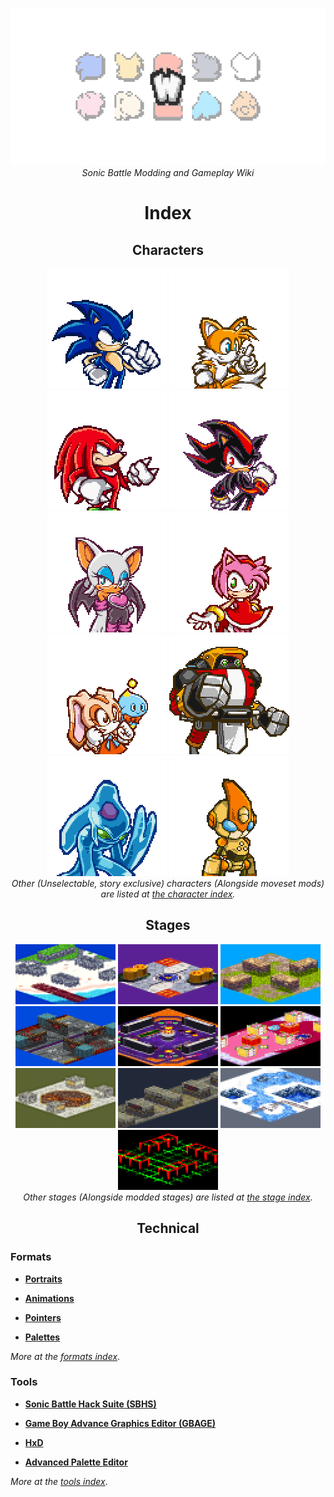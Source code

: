 <p align="center">
    <img src="res/logo.png">
    <br>
    <i>Sonic Battle Modding and Gameplay Wiki</i>
</p>

<h1 align="center" class="centeredHeader">Index</h1>

<h2 id="characters" align="center">Characters</h2>

<p align="center">
    <a href="?a=characters/sonic"><img src="res/portraits/sonic.png"></a>
    <a href="?a=characters/tails"><img src="res/portraits/tails.png"></a>
    <a href="?a=characters/knuckles"><img src="res/portraits/knuckles.png"></a>
    <a href="?a=characters/shadow"><img src="res/portraits/shadow.png"></a>
    <a href="?a=characters/rouge"><img src="res/portraits/rouge.png"></a>
    <a href="?a=characters/amy"><img src="res/portraits/amy.png"></a>
    <a href="?a=characters/cream"><img src="res/portraits/cream.png"></a>
    <a href="?a=characters/gamma"><img src="res/portraits/gamma.png"></a>
    <a href="?a=characters/chaos"><img src="res/portraits/chaos.png"></a>
    <a href="?a=characters/emerl"><img src="res/portraits/emerl.png"></a>
    <br>
    <i>Other (Unselectable, story exclusive) characters (Alongside moveset mods) are listed at <a href="?a=characters/index">the character index</a>.</i>
</p>

<h2 id="stages" align="center">Stages</h2>

<p align="center">
    <a href="?a=stages/emeraldbeach"><img src="res/stages/emeraldbeach.png"></a>
    <a href="?a=stages/tailslab"><img src="res/stages/tailslab.png"></a>
    <a href="?a=stages/chaoruins"><img src="res/stages/chaoruins.png"></a>
    <a href="?a=stages/battlehighway"><img src="res/stages/battlehighway.png"></a>
    <a href="?a=stages/clubrouge"><img src="res/stages/clubrouge.png"></a>
    <a href="?a=stages/amysroom"><img src="res/stages/amysroom.png"></a>
    <a href="?a=stages/library"><img src="res/stages/library.png"></a>
    <a href="?a=stages/metaldepot"><img src="res/stages/metaldepot.png"></a>
    <a href="?a=stages/holysummit"><img src="res/stages/holysummit.png"></a>
    <a href="?a=stages/colosseum"><img src="res/stages/colosseum.png"></a>
    <br>
    <i>Other stages (Alongside modded stages) are listed at <a href="?a=stages/index">the stage index</a>.</i>
</p>

<h2 id="stages" align="center">Technical</h2>

### Formats

- **[Portraits](?a=formats/portraits)**

- **[Animations](?a=formats/animations)**

- **[Pointers](?a=formats/pointers)**

- **[Palettes](?a=formats/palettes)**

*More at the [formats index](?a=formats/index)*.

### Tools

- **[Sonic Battle Hack Suite (SBHS)](?a=tools/sbhs)**

- **[Game Boy Advance Graphics Editor (GBAGE)](?a=tools/gbage)**

- **[HxD](?a=tools/hxd)**

- **[Advanced Palette Editor](?a=tools/ape)**

*More at the [tools index](?a=tools/index)*.